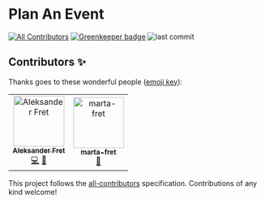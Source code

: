 # Plan An Event
[![All Contributors](https://img.shields.io/badge/all_contributors-2-blue.svg?style=flat-square)](#contributors) [![Greenkeeper badge](https://badges.greenkeeper.io/alemikolo/plan-event.svg)](https://greenkeeper.io/)
![last commit](https://img.shields.io/github/last-commit/alemikolo/plan-event)

## Contributors ✨

Thanks goes to these wonderful people ([emoji key](https://allcontributors.org/docs/en/emoji-key)):

<!-- ALL-CONTRIBUTORS-LIST:START - Do not remove or modify this section -->
<!-- prettier-ignore -->
<table>
  <tr>
    <td align="center"><a href="http://www.aleksander.fret.com.pl"><img src="https://avatars0.githubusercontent.com/u/25374390?v=4" width="100px;" alt="Aleksander Fret"/><br /><sub><b>Aleksander Fret</b></sub></a><br /><a href="https://github.com/alemikolo/plan-event/commits?author=alemikolo" title="Code">💻</a> <a href="#ideas-alemikolo" title="Ideas, Planning, & Feedback">🤔</a></td>
    <td align="center"><a href="https://github.com/marta-fret"><img src="https://avatars1.githubusercontent.com/u/28292747?v=4" width="100px;" alt="marta-fret"/><br /><sub><b>marta-fret</b></sub></a><br /><a href="#review-marta-fret" title="Reviewed Pull Requests">👀</a></td>
  </tr>
</table>

<!-- ALL-CONTRIBUTORS-LIST:END -->

This project follows the [all-contributors](https://github.com/all-contributors/all-contributors) specification. Contributions of any kind welcome!
